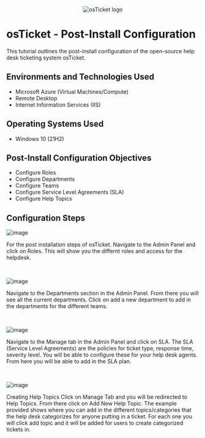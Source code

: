 <p align="center">
<img src="https://i.imgur.com/Clzj7Xs.png" alt="osTicket logo"/>
</p>

<h1>osTicket - Post-Install Configuration</h1>
This tutorial outlines the post-install configuration of the open-source help desk ticketing system osTicket.<br />





<h2>Environments and Technologies Used</h2>

- Microsoft Azure (Virtual Machines/Compute)
- Remote Desktop
- Internet Information Services (IIS)

<h2>Operating Systems Used </h2>

- Windows 10</b> (21H2)

<h2>Post-Install Configuration Objectives</h2>

- Configure Roles
- Configure Departments
- Configure Teams
- Configure Service Level Agreements (SLA)
- Configure Help Topics

<h2>Configuration Steps</h2>

<p>

![image](https://github.com/user-attachments/assets/a4853ae5-a022-4ff7-ba87-c628fc595a89)


</p>
<p>
For the post installation steps of osTicket. Navigate to the Admin Panel and click on Roles. This will show you the differnt roles and access for the helpdesk.
</p>
<br />

<p>

  ![image](https://github.com/user-attachments/assets/1afd7cc6-d06a-4f17-b240-b65efabcfd76)

</p>
<p>
Navigate to the Departments section in the Admin Panel. From there you will see all the current departments. Click on add a new department to add in the departments for the different teams.
</p>
<br />

<p>

![image](https://github.com/user-attachments/assets/c8c6af47-71a7-411c-848f-5ec16b0a0873)

</p>
<p>
Navigate to the Manage tab in the Admin Panel and click on SLA. The SLA (Service Level Agreements) are the policies for ticket type, response time, severity level. You will be able to configure these for your help desk agents. From here you will be able to add in the SLA plan. 
</p>
<br />

  <p> 

  ![image](https://github.com/user-attachments/assets/66784f15-8cc8-4820-ab78-80ebb054659e)

  </p>
  <p>
  Creating Help Topics
  Click on Manage Tab and you will be redirected to Help Topics. From there click on Add New Help Topic. The example provided shows where you can add in the different topics/categories that the help desk categorizes for anyone putting in a ticket. For each one you will click add topic and it will be added for users to create categorized tickets in.

